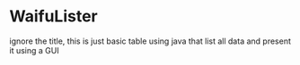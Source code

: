 # WaifuLister
ignore the title, this is just basic table using java that list all data and present it using a GUI
